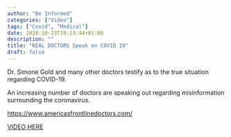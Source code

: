 ```yaml
---
author: "Be Informed"
categories: ["Video"]
tags: ["Covid", "Medical"]
date: 2020-10-23T19:23:44+01:00
description: ""
title: "REAL DOCTORS Speak on COVID 19"
draft: false
---
```


Dr. Simone Gold and many other doctors testify as to the true situation regarding COVID-19.   

An increasing number of doctors are speaking out regarding misinformation surrounding the coronavirus.    

https://www.americasfrontlinedoctors.com/  

[VIDEO HERE](https://lbry.tv/@colintalkscrypto:8/REAL-DOCTORS-Speak-on-COVID-19----October-17,-2020----Americas-Frontline-Doctors:8)